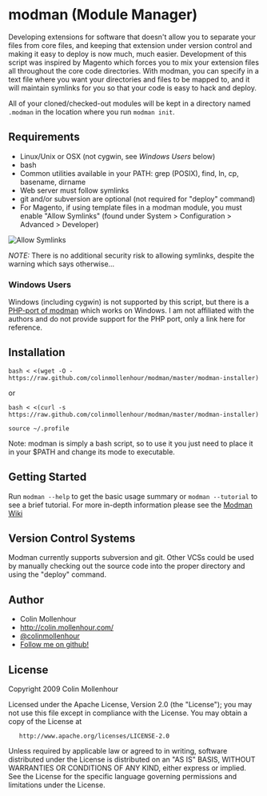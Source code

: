 # modman (Module Manager)

Developing extensions for software that doesn't allow you to separate your
files from core files, and keeping that extension under version control and
making it easy to deploy is now much, much easier. Development of this script
was inspired by Magento which forces you to mix your extension files all
throughout the core code directories. With modman, you can specify in a text
file where you want your directories and files to be mapped to, and it will
maintain symlinks for you so that your code is easy to hack and deploy.

All of your cloned/checked-out modules will be kept in a directory named
`.modman` in the location where you run `modman init`.

## Requirements

  * Linux/Unix or OSX (not cygwin, see _Windows Users_ below)
  * bash
  * Common utilities available in your PATH: grep (POSIX), find, ln, cp, basename, dirname
  * Web server must follow symlinks
  * git and/or subversion are optional (not required for "deploy" command)
  * For Magento, if using template files in a modman module, you must enable "Allow Symlinks" (found under System > Configuration > Advanced > Developer)
  
![Allow Symlinks](https://f.cloud.github.com/assets/1337461/43324/820d4d96-567f-11e2-947a-167bf76db33f.png)
  
*NOTE:* There is no additional security risk to allowing symlinks, despite the warning which says otherwise...

### Windows Users

Windows (including cygwin) is not supported by this script, but there is a [PHP-port of
modman](https://github.com/sitewards/modman-php) which works on Windows. I am not affiliated
with the authors and do not provide support for the PHP port, only a link here for reference.

## Installation

```
bash < <(wget -O - https://raw.github.com/colinmollenhour/modman/master/modman-installer)
```

or

```
bash < <(curl -s https://raw.github.com/colinmollenhour/modman/master/modman-installer)
```

```
source ~/.profile
```

Note: modman is simply a bash script, so to use it you just need to place it in your $PATH
and change its mode to executable.

## Getting Started

Run `modman --help` to get the basic usage summary or `modman --tutorial` to
see a brief tutorial. For more in-depth information please see the
[Modman Wiki](https://github.com/colinmollenhour/modman/wiki)

## Version Control Systems

Modman currently supports subversion and git. Other VCSs could be used by
manually checking out the source code into the proper directory and using
the "deploy" command.

## Author

* Colin Mollenhour
* http://colin.mollenhour.com/
* [@colinmollenhour](https://twitter.com/colinmollenhour)
* [Follow me on github!](https://github.com/colinmollenhour)

## License

   Copyright 2009 Colin Mollenhour

   Licensed under the Apache License, Version 2.0 (the "License");
   you may not use this file except in compliance with the License.
   You may obtain a copy of the License at

       http://www.apache.org/licenses/LICENSE-2.0

   Unless required by applicable law or agreed to in writing, software
   distributed under the License is distributed on an "AS IS" BASIS,
   WITHOUT WARRANTIES OR CONDITIONS OF ANY KIND, either express or implied.
   See the License for the specific language governing permissions and
   limitations under the License.
